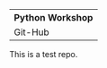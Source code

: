 <table>
<th>
Python Workshop
</th>
   <tr>
       <td>Git-Hub</td>
   </tr>
</table>

This is a test repo.